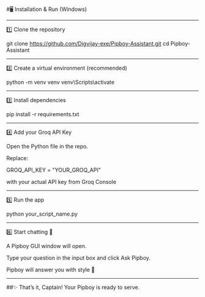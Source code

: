 #🖥️ Installation & Run (Windows)

---

1️⃣ Clone the repository

git clone https://github.com/Digvijay-exe/Pipboy-Assistant.git
cd Pipboy-Assistant

---

2️⃣ Create a virtual environment (recommended)

python -m venv venv
venv\Scripts\activate

---

3️⃣ Install dependencies

pip install -r requirements.txt

---

4️⃣ Add your Groq API Key

Open the Python file in the repo.

Replace:

GROQ_API_KEY = "YOUR_GROQ_API"

with your actual API key from Groq Console

---

5️⃣ Run the app

python your_script_name.py

---

6️⃣ Start chatting 🎉

A Pipboy GUI window will open.

Type your question in the input box and click Ask Pipboy.

Pipboy will answer you with style 💬

---

##✨ That’s it, Captain! Your Pipboy is ready to serve.
